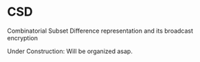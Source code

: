 # CSD
Combinatorial Subset Difference representation and its broadcast encryption

Under Construction:
Will be organized asap.
